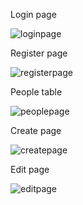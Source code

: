 Login page

![loginpage](https://github.com/aykhanalizada/laravel-crud-app/assets/140394087/b3ce502c-c0dd-4191-9461-db3c2c7c31cf)

Register page

![registerpage](https://github.com/aykhanalizada/laravel-crud-app/assets/140394087/0361d71e-be2f-42b8-8e4c-e6ba2e46d603)

People table

![peoplepage](https://github.com/aykhanalizada/laravel-crud-app/assets/140394087/8b868a76-7019-46eb-ad4c-2c3e7a35e1ad)

Create page

![createpage](https://github.com/aykhanalizada/laravel-crud-app/assets/140394087/3ae71e27-ecb8-4b7b-8062-e69be3fe95d5)

Edit page

![editpage](https://github.com/aykhanalizada/laravel-crud-app/assets/140394087/ecf948ba-4eaa-452e-8946-2042f1e1ea04)

